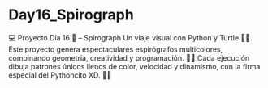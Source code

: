 # Day16_Spirograph
💻 Proyecto Día 16 🐍 – Spirograph Un viaje visual con Python y Turtle 🐢✨. Este proyecto genera espectaculares espirógrafos multicolores, combinando geometría, creatividad y programación. 🎨🔮 Cada ejecución dibuja patrones únicos llenos de color, velocidad y dinamismo, con la firma especial del Pythoncito XD. 🚀🌈
